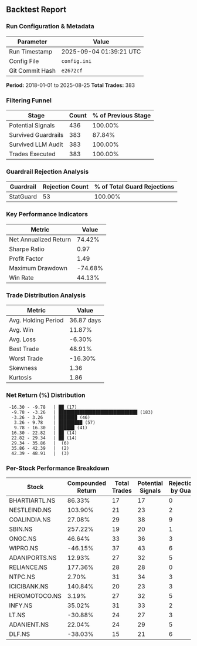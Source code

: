 
## Backtest Report

### Run Configuration & Metadata
| Parameter | Value |
| --- | --- |
| Run Timestamp | 2025-09-04 01:39:21 UTC |
| Config File | `config.ini` |
| Git Commit Hash | `e2672cf` |

**Period:** 2018-01-01 to 2025-08-25
**Total Trades:** 383


### Filtering Funnel
| Stage | Count | % of Previous Stage |
| --- | --- | --- |
| Potential Signals | 436 | 100.00% |
| Survived Guardrails | 383 | 87.84% |
| Survived LLM Audit | 383 | 100.00% |
| Trades Executed | 383 | 100.00% |


### Guardrail Rejection Analysis
| Guardrail | Rejection Count | % of Total Guard Rejections |
| --- | --- | --- |
| StatGuard | 53 | 100.00% |


### Key Performance Indicators
| Metric | Value |
| --- | --- |
| Net Annualized Return | 74.42% |
| Sharpe Ratio | 0.97 |
| Profit Factor | 1.49 |
| Maximum Drawdown | -74.68% |
| Win Rate | 44.13% |

### Trade Distribution Analysis
| Metric | Value |
| --- | --- |
| Avg. Holding Period | 36.87 days |
| Avg. Win | 11.87% |
| Avg. Loss | -6.30% |
| Best Trade | 48.91% |
| Worst Trade | -16.30% |
| Skewness | 1.36 |
| Kurtosis | 1.86 |

### Net Return (%) Distribution
```
 -16.30 - -9.78   | ██ (17)
  -9.78 - -3.26   | ██████████████████████████████ (183)
  -3.26 - 3.26    | ███████ (46)
   3.26 - 9.78    | █████████ (57)
   9.78 - 16.30   | ██████ (41)
  16.30 - 22.82   | ██ (14)
  22.82 - 29.34   | ██ (14)
  29.34 - 35.86   |  (6)
  35.86 - 42.39   |  (2)
  42.39 - 48.91   |  (3)
```


### Per-Stock Performance Breakdown

| Stock | Compounded Return | Total Trades | Potential Signals | Rejections by Guard | Rejections by LLM |
|---|---|---|---|---|---|
| BHARTIARTL.NS | 86.33% | 17 | 17 | 0 | 0 |
| NESTLEIND.NS | 103.90% | 21 | 23 | 2 | 0 |
| COALINDIA.NS | 27.08% | 29 | 38 | 9 | 0 |
| SBIN.NS | 257.22% | 19 | 20 | 1 | 0 |
| ONGC.NS | 46.64% | 33 | 36 | 3 | 0 |
| WIPRO.NS | -46.15% | 37 | 43 | 6 | 0 |
| ADANIPORTS.NS | 12.93% | 27 | 32 | 5 | 0 |
| RELIANCE.NS | 177.36% | 28 | 28 | 0 | 0 |
| NTPC.NS | 2.70% | 31 | 34 | 3 | 0 |
| ICICIBANK.NS | 140.84% | 20 | 23 | 3 | 0 |
| HEROMOTOCO.NS | 3.19% | 27 | 32 | 5 | 0 |
| INFY.NS | 35.02% | 31 | 33 | 2 | 0 |
| LT.NS | -30.88% | 24 | 27 | 3 | 0 |
| ADANIENT.NS | 22.04% | 24 | 29 | 5 | 0 |
| DLF.NS | -38.03% | 15 | 21 | 6 | 0 |